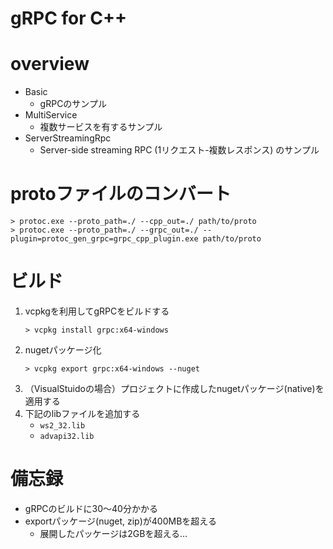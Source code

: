 # gRPC for C++

# overview

- Basic
    - gRPCのサンプル
- MultiService
    - 複数サービスを有するサンプル
- ServerStreamingRpc
    - Server-side streaming RPC (1リクエスト-複数レスポンス) のサンプル

# protoファイルのコンバート

```
> protoc.exe --proto_path=./ --cpp_out=./ path/to/proto
> protoc.exe --proto_path=./ --grpc_out=./ --plugin=protoc_gen_grpc=grpc_cpp_plugin.exe path/to/proto
```

# ビルド

1. vcpkgを利用してgRPCをビルドする
    ```
    > vcpkg install grpc:x64-windows
    ```
1. nugetパッケージ化
    ```
    > vcpkg export grpc:x64-windows --nuget
    ```
1. （VisualStuidoの場合）プロジェクトに作成したnugetパッケージ(native)を適用する
1. 下記のlibファイルを追加する
    - `ws2_32.lib`
    - `advapi32.lib`

# 備忘録

- gRPCのビルドに30～40分かかる
- exportパッケージ(nuget, zip)が400MBを超える
    - 展開したパッケージは2GBを超える...
